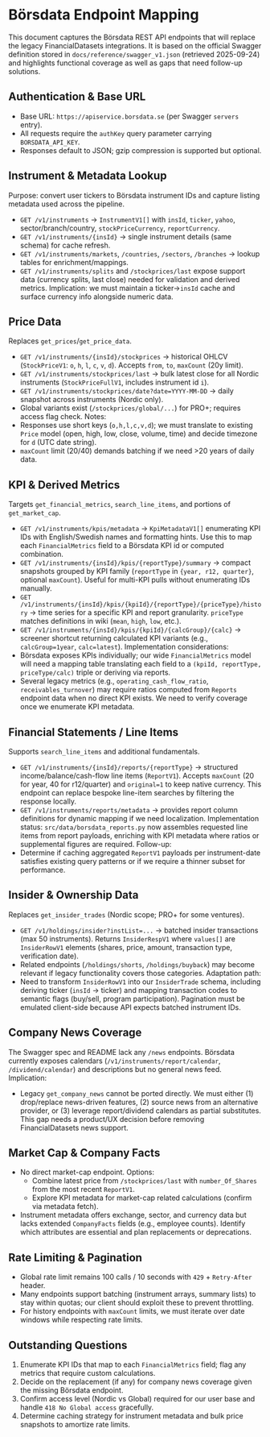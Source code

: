 # Börsdata Endpoint Mapping

This document captures the Börsdata REST API endpoints that will replace the legacy FinancialDatasets integrations. It is based on the official Swagger definition stored in `docs/reference/swagger_v1.json` (retrieved 2025-09-24) and highlights functional coverage as well as gaps that need follow-up solutions.

## Authentication & Base URL
- Base URL: `https://apiservice.borsdata.se` (per Swagger `servers` entry).
- All requests require the `authKey` query parameter carrying `BORSDATA_API_KEY`.
- Responses default to JSON; gzip compression is supported but optional.

## Instrument & Metadata Lookup
Purpose: convert user tickers to Börsdata instrument IDs and capture listing metadata used across the pipeline.
- `GET /v1/instruments` → `InstrumentV1[]` with `insId`, `ticker`, `yahoo`, sector/branch/country, `stockPriceCurrency`, `reportCurrency`.
- `GET /v1/instruments/{insId}` → single instrument details (same schema) for cache refresh.
- `GET /v1/instruments/markets`, `/countries`, `/sectors`, `/branches` → lookup tables for enrichment/mappings.
- `GET /v1/instruments/splits` and `/stockprices/last` expose support data (currency splits, last close) needed for validation and derived metrics.
Implication: we must maintain a ticker→`insId` cache and surface currency info alongside numeric data.

## Price Data
Replaces `get_prices`/`get_price_data`.
- `GET /v1/instruments/{insId}/stockprices` → historical OHLCV (`StockPriceV1`: `o`, `h`, `l`, `c`, `v`, `d`). Accepts `from`, `to`, `maxCount` (20y limit).
- `GET /v1/instruments/stockprices/last` → bulk latest close for all Nordic instruments (`StockPriceFullV1`, includes instrument id `i`).
- `GET /v1/instruments/stockprices/date?date=YYYY-MM-DD` → daily snapshot across instruments (Nordic only).
- Global variants exist (`/stockprices/global/...`) for PRO+; requires access flag check.
Notes:
- Responses use short keys (`o,h,l,c,v,d`); we must translate to existing `Price` model (open, high, low, close, volume, time) and decide timezone for `d` (UTC date string).
- `maxCount` limit (20/40) demands batching if we need >20 years of daily data.

## KPI & Derived Metrics
Targets `get_financial_metrics`, `search_line_items`, and portions of `get_market_cap`.
- `GET /v1/instruments/kpis/metadata` → `KpiMetadataV1[]` enumerating KPI IDs with English/Swedish names and formatting hints. Use this to map each `FinancialMetrics` field to a Börsdata KPI id or computed combination.
- `GET /v1/instruments/{insId}/kpis/{reportType}/summary` → compact snapshots grouped by KPI family (`reportType` in `{year, r12, quarter}`, optional `maxCount`). Useful for multi-KPI pulls without enumerating IDs manually.
- `GET /v1/instruments/{insId}/kpis/{kpiId}/{reportType}/{priceType}/history` → time series for a specific KPI and report granularity. `priceType` matches definitions in wiki (`mean`, `high`, `low`, etc.).
- `GET /v1/instruments/{insId}/kpis/{kpiId}/{calcGroup}/{calc}` → screener shortcut returning calculated KPI variants (e.g., `calcGroup=1year`, `calc=latest`).
Implementation considerations:
- Börsdata exposes KPIs individually; our wide `FinancialMetrics` model will need a mapping table translating each field to a `(kpiId, reportType, priceType/calc)` triple or deriving via reports.
- Several legacy metrics (e.g., `operating_cash_flow_ratio`, `receivables_turnover`) may require ratios computed from `Reports` endpoint data when no direct KPI exists. We need to verify coverage once we enumerate KPI metadata.

## Financial Statements / Line Items
Supports `search_line_items` and additional fundamentals.
- `GET /v1/instruments/{insId}/reports/{reportType}` → structured income/balance/cash-flow line items (`ReportV1`). Accepts `maxCount` (20 for year, 40 for r12/quarter) and `original=1` to keep native currency. This endpoint can replace bespoke line-item searches by filtering the response locally.
- `GET /v1/instruments/reports/metadata` → provides report column definitions for dynamic mapping if we need localization.
Implementation status: `src/data/borsdata_reports.py` now assembles requested line items from report payloads, enriching with KPI metadata where ratios or supplemental figures are required.
Follow-up:
- Determine if caching aggregated `ReportV1` payloads per instrument-date satisfies existing query patterns or if we require a thinner subset for performance.

## Insider & Ownership Data
Replaces `get_insider_trades` (Nordic scope; PRO+ for some ventures).
- `GET /v1/holdings/insider?instList=...` → batched insider transactions (max 50 instruments). Returns `InsiderRespV1` where `values[]` are `InsiderRowV1` elements (shares, price, amount, transaction type, verification date).
- Related endpoints (`/holdings/shorts`, `/holdings/buyback`) may become relevant if legacy functionality covers those categories.
Adaptation path:
- Need to transform `InsiderRowV1` into our `InsiderTrade` schema, including deriving ticker (`insId` → ticker) and mapping transaction codes to semantic flags (buy/sell, program participation). Pagination must be emulated client-side because API expects batched instrument IDs.

## Company News Coverage
The Swagger spec and README lack any `/news` endpoints. Börsdata currently exposes calendars (`/v1/instruments/report/calendar`, `/dividend/calendar`) and descriptions but no general news feed.
Implication:
- Legacy `get_company_news` cannot be ported directly. We must either (1) drop/replace news-driven features, (2) source news from an alternative provider, or (3) leverage report/dividend calendars as partial substitutes. This gap needs a product/UX decision before removing FinancialDatasets news support.

## Market Cap & Company Facts
- No direct market-cap endpoint. Options:
  - Combine latest price from `/stockprices/last` with `number_Of_Shares` from the most recent `ReportV1`.
  - Explore KPI metadata for market-cap related calculations (confirm via metadata fetch).
- Instrument metadata offers exchange, sector, and currency data but lacks extended `CompanyFacts` fields (e.g., employee counts). Identify which attributes are essential and plan replacements or deprecations.

## Rate Limiting & Pagination
- Global rate limit remains 100 calls / 10 seconds with `429` + `Retry-After` header.
- Many endpoints support batching (instrument arrays, summary lists) to stay within quotas; our client should exploit these to prevent throttling.
- For history endpoints with `maxCount` limits, we must iterate over date windows while respecting rate limits.

## Outstanding Questions
1. Enumerate KPI IDs that map to each `FinancialMetrics` field; flag any metrics that require custom calculations.
2. Decide on the replacement (if any) for company news coverage given the missing Börsdata endpoint.
3. Confirm access level (Nordic vs Global) required for our user base and handle `418 No Global access` gracefully.
4. Determine caching strategy for instrument metadata and bulk price snapshots to amortize rate limits.

